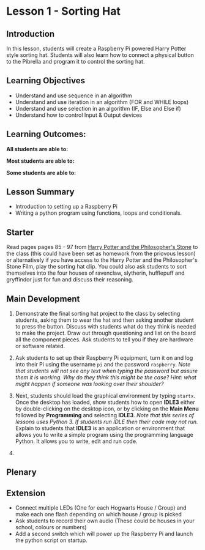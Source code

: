 # Lesson 1 - Sorting Hat

## Introduction
In this lesson, students will create a Raspberry Pi powered Harry Potter style sorting hat. Students will also learn how to connect a physical button to the Pibrella and program it to control the sorting hat.

## Learning Objectives

- Understand and use sequence in an algorithm
- Understand and use iteration in an algorithm (FOR and WHILE loops)
- Understand and use selection in an algorithm (IF, Else and Else if)
- Understand how to control Input & Output devices 

## Learning Outcomes:
**All students are able to:**

**Most students are able to:**

**Some students are able to:**

## Lesson Summary
- Introduction to setting up a Raspberry Pi
- Writing a python program using functions, loops and conditionals.

## Starter
Read pages pages 85 - 97 from [Harry Potter and the Philosopher's Stone](http://www.amazon.co.uk/Harry-Potter-Philosophers-Stone-Rowling/dp/0747558191) to the class (this could have been set as homework from the priovous lesson) or alternatively if you have access to the Harry Potter and the Philosopher's Stone Film, play the sorting hat clip. You could also ask students to sort themselves into the four houses of ravenclaw, slytherin, hufflepuff and gryffindor just for fun and discuss their reasoning. 

## Main Development
1. Demonstrate the final sorting hat project to the class by selecting students, asking them to wear the hat and then asking another student to press the button. Discuss with students what do they think is needed to make the project. Draw out through questioning and list on the board all the component pieces. Ask students to tell you if they are hardware or software related.

1. Ask students to set up their Raspberry Pi equipment, turn it on and log into their Pi using the username `pi` and the password `raspberry`.
  *Note that students will not see any text when typing the password but assure them it is working. Why do they think this might   be the case? Hint: what might happen if someone was looking over their shoulder?*

1. Next, students should load the graphical environment by typing `startx`. Once the desktop has loaded, show students how to open **IDLE3** either by double-clicking on the desktop icon, or by clicking on the **Main Menu** followed by **Programming** and selecting **IDLE3**.
  *Note that this series of lessons uses Python 3. If students run IDLE then their code may not run.*
  Explain to students that **IDLE3** is an application or environment that allows you to write a simple program using the programming language Python. It allows you to write, edit and run code.

1. 

## Plenary

## Extension

- Connect multiple LEDs (One for each Hogwarts House / Group) and make each one flash depending on which house / group is picked
- Ask students to record their own audio (These could be houses in your school, colours or numbers)
- Add a second switch which will power up the Raspberry Pi and launch the python script on startup.
